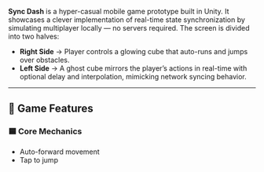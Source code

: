 
**Sync Dash** is a hyper-casual mobile game prototype built in Unity. It showcases a clever implementation of real-time state synchronization by simulating multiplayer locally — no servers required. The screen is divided into two halves:

- **Right Side** → Player controls a glowing cube that auto-runs and jumps over obstacles.
- **Left Side** → A ghost cube mirrors the player’s actions in real-time with optional delay and interpolation, mimicking network syncing behavior.

---

## 🧠 Game Features

### 🟦 Core Mechanics
- Auto-forward movement
- Tap to jump